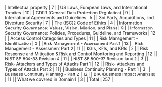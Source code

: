 | Intellectual property                                                            | 7          |
| US Laws, European Laws, and International Treaties                               | 10         |
| GDPR (General Data Protection Regulation)                                        | 9          |
| International Agreements and Guidelines                                          | 5          |
| 3rd Party, Acquisitions, and Divesture Security                                  | 7          |
| The (ISC)2 Code of Ethics                                                        | 4          |
| Information Security Governance: Values, Vision, Mission, and Plans              | 9          |
| Information Security Governance: Policies, Procedures, Guideline, and Frameworks | 12         |
| Access Control Categories and Types                                              | 11         |
| Risk Management - Identification                                                 | 3          |
| Risk Management - Assessment Part 1                                              | 12         |
| Risk Management - Assessment Part 2                                              | 11         |
| KGIs, KPIs, and KRIs                                                             | 3          |
| Risk Response and Mitigation & Risk and Control Monitoring and Reporting         | 12         |
| NIST SP 800-53 Revision 4                                                        | 11         |
| NIST SP 800-37 Revision land 2                                                   | 3          |
| Risk- Attackers and Types of Attacks Part 1                                      | 12         |
| Risk- Attackers and Types of Attacks Part 2                                      | 11         |
| Business Continuity Planning - Part 1                                            | 3          |
| Business Continuity Planning - Part 2                                            | 12         |
| BIA (Business Impact Analysis)                                                   | 11         |
| What we covered in Domain 1                                                      | 3          |
| Total                                                                            | 257        |